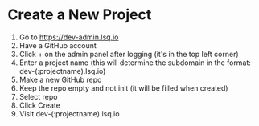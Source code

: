 Create a New Project
===

1. Go to https://dev-admin.lsq.io
2. Have a GitHub account
3. Click + on the admin panel after logging (it's in the top left corner) 
2. Enter a project name (this will determine the subdomain in the format: dev-(:projectname).lsq.io) 
4. Make a new GitHub repo
5. Keep the repo empty and not init (it will be filled when created)
6. Select repo
7. Click Create
8. Visit dev-(:projectname).lsq.io

